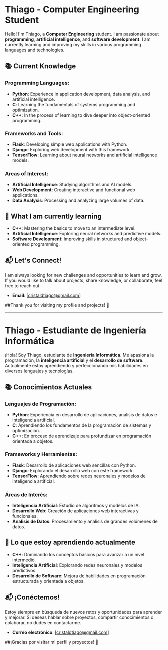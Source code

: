 # Thiago - Computer Engineering Student

Hello! I'm Thiago, a **Computer Engineering** student. I am passionate about **programming**, **artificial intelligence**, and **software development**. I am currently learning and improving my skills in various programming languages and technologies.

## 📚 Current Knowledge
### Programming Languages:
- **Python**: Experience in application development, data analysis, and artificial intelligence.
- **C**: Learning the fundamentals of systems programming and optimization.
- **C++**: In the process of learning to dive deeper into object-oriented programming.

### Frameworks and Tools:
- **Flask**: Developing simple web applications with Python.
- **Django**: Exploring web development with this framework.
- **TensorFlow**: Learning about neural networks and artificial intelligence models.

### Areas of Interest:
- **Artificial Intelligence**: Studying algorithms and AI models.
- **Web Development**: Creating interactive and functional web applications.
- **Data Analysis**: Processing and analyzing large volumes of data.

## 🚀 What I am currently learning
- **C++**: Mastering the basics to move to an intermediate level.
- **Artificial Intelligence**: Exploring neural networks and predictive models.
- **Software Development**: Improving skills in structured and object-oriented programming.

## 📬 Let's Connect!
I am always looking for new challenges and opportunities to learn and grow. If you would like to talk about projects, share knowledge, or collaborate, feel free to reach out.

- **Email**: [cristaldtiago@gmail.com]

##Thank you for visiting my profile and projects! 🚀

---

# Thiago - Estudiante de Ingeniería Informática

¡Hola! Soy Thiago, estudiante de **Ingeniería Informática**. Me apasiona la programación, la **inteligencia artificial** y el **desarrollo de software**. Actualmente estoy aprendiendo y perfeccionando mis habilidades en diversos lenguajes y tecnologías.

## 📚 Conocimientos Actuales
### Lenguajes de Programación:
- **Python**: Experiencia en desarrollo de aplicaciones, análisis de datos e inteligencia artificial.
- **C**: Aprendiendo los fundamentos de la programación de sistemas y optimización.
- **C++**: En proceso de aprendizaje para profundizar en programación orientada a objetos.

### Frameworks y Herramientas:
- **Flask**: Desarrollo de aplicaciones web sencillas con Python.
- **Django**: Explorando el desarrollo web con este framework.
- **TensorFlow**: Aprendiendo sobre redes neuronales y modelos de inteligencia artificial.

### Áreas de Interés:
- **Inteligencia Artificial**: Estudio de algoritmos y modelos de IA.
- **Desarrollo Web**: Creación de aplicaciones web interactivas y funcionales.
- **Análisis de Datos**: Procesamiento y análisis de grandes volúmenes de datos.

## 🚀 Lo que estoy aprendiendo actualmente
- **C++**: Dominando los conceptos básicos para avanzar a un nivel intermedio.
- **Inteligencia Artificial**: Explorando redes neuronales y modelos predictivos.
- **Desarrollo de Software**: Mejora de habilidades en programación estructurada y orientada a objetos.

## 📬 ¡Conéctemos!
Estoy siempre en búsqueda de nuevos retos y oportunidades para aprender y mejorar. Si deseas hablar sobre proyectos, compartir conocimientos o colaborar, no dudes en contactarme.

- **Correo electrónico**: [cristaldtiago@gmail.com]

##¡Gracias por visitar mi perfil y proyectos! 🚀
